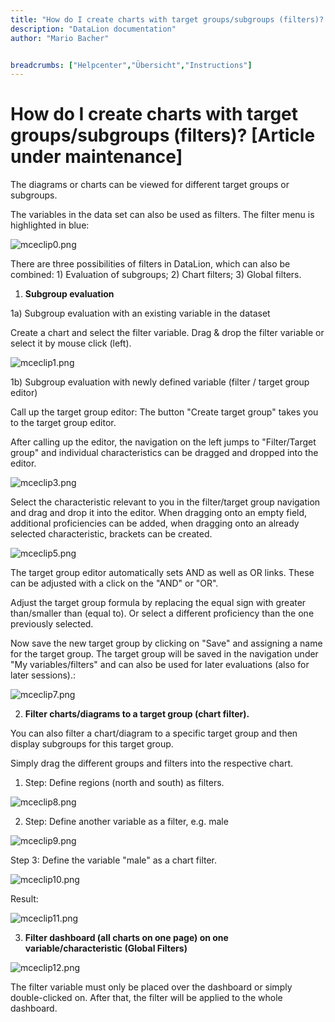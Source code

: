 ```yaml
---
title: "How do I create charts with target groups/subgroups (filters)? [Article under maintenance]"
description: "DataLion documentation"
author: "Mario Bacher"


breadcrumbs: ["Helpcenter","Übersicht","Instructions"]
---
```


# How do I create charts with target groups/subgroups (filters)? [Article under maintenance]

The diagrams or charts can be viewed for different target groups or subgroups.

The variables in the data set can also be used as filters. The filter menu is highlighted in blue: 

![mceclip0.png](/img/88637450.png)

There are three possibilities of filters in DataLion, which can also be combined: 1) Evaluation of subgroups; 2) Chart filters; 3) Global filters.

1.  **Subgroup evaluation**
    

1a) Subgroup evaluation with an existing variable in the dataset

Create a chart and select the filter variable. Drag & drop the filter variable or select it by mouse click (left).

![mceclip1.png](/img/88637457.png)

1b) Subgroup evaluation with newly defined variable (filter / target group editor)

Call up the target group editor: The button "Create target group" takes you to the target group editor.

After calling up the editor, the navigation on the left jumps to "Filter/Target group" and individual characteristics can be dragged and dropped into the editor.

![mceclip3.png](/img/88637463.png)

Select the characteristic relevant to you in the filter/target group navigation and drag and drop it into the editor. When dragging onto an empty field, additional proficiencies can be added, when dragging onto an already selected characteristic, brackets can be created.

![mceclip5.png](/img/88637469.png)

The target group editor automatically sets AND as well as OR links. These can be adjusted with a click on the "AND" or "OR".

Adjust the target group formula by replacing the equal sign with greater than/smaller than (equal to). Or select a different proficiency than the one previously selected.

Now save the new target group by clicking on "Save" and assigning a name for the target group. The target group will be saved in the navigation under "My variables/filters" and can also be used for later evaluations (also for later sessions).:

![mceclip7.png](/img/88637475.png)

2.  **Filter charts/diagrams to a target group (chart filter).**
    

You can also filter a chart/diagram to a specific target group and then display subgroups for this target group.

Simply drag the different groups and filters into the respective chart.

1.  Step: Define regions (north and south) as filters.
    

![mceclip8.png](/img/88637481.png)

2.  Step: Define another variable as a filter, e.g. male
    

![mceclip9.png](/img/88637487.png)

Step 3: Define the variable "male" as a chart filter.

![mceclip10.png](/img/88637493.png)

Result:

![mceclip11.png](/img/88637499.png)

3.  **Filter dashboard (all charts on one page) on one variable/characteristic (Global Filters)**
    

![mceclip12.png](/img/88637505.png)

The filter variable must only be placed over the dashboard or simply double-clicked on. After that, the filter will be applied to the whole dashboard.

